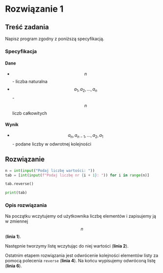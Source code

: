 # Rozwiązanie 1

## Treść zadania

Napisz program zgodny z poniższą specyfikacją.

### Specyfikacja

#### Dane

* $$n$$ - liczba naturalna
* $$a_1,a_2,\dots,a_n$$ - $$n$$ liczb całkowitych

#### Wynik

* $$a_n,a_{n-1},\dots,a_2,a_1$$ - podane liczby w odwrotnej kolejności

## Rozwiązanie

```python
n = int(input("Podaj liczbę wartości: "))
tab = [int(input(f"Podaj liczbę nr {i + 1}: ")) for i in range(n)]

tab.reverse()

print(tab)
```

### Opis rozwiązania

Na początku wczytujemy od użytkownika liczbę elementów i zapisujemy ją w zmiennej $$n$$ (**linia 1**).

Następnie tworzymy listę wczytując do niej wartości (**linia 2**).

Ostatnim etapem rozwiązania jest odwrócenie kolejności elementów listy za pomocą polecenia `reverse` (**linia 4**). Na końcu wypisujemy odwróconą listę (**linia 6**).

